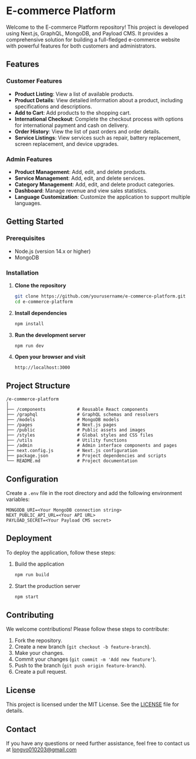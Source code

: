 # E-commerce Platform

Welcome to the E-commerce Platform repository! This project is developed using Next.js, GraphQL, MongoDB, and Payload CMS. It provides a comprehensive solution for building a full-fledged e-commerce website with powerful features for both customers and administrators.

## Features

### Customer Features
- **Product Listing**: View a list of available products.
- **Product Details**: View detailed information about a product, including specifications and descriptions.
- **Add to Cart**: Add products to the shopping cart.
- **International Checkout**: Complete the checkout process with options for international payment and cash on delivery.
- **Order History**: View the list of past orders and order details.
- **Service Listings**: View services such as repair, battery replacement, screen replacement, and device upgrades.

### Admin Features
- **Product Management**: Add, edit, and delete products.
- **Service Management**: Add, edit, and delete services.
- **Category Management**: Add, edit, and delete product categories.
- **Dashboard**: Manage revenue and view sales statistics.
- **Language Customization**: Customize the application to support multiple languages.

## Getting Started

### Prerequisites
- Node.js (version 14.x or higher)
- MongoDB

### Installation
1. **Clone the repository**
    ```bash
    git clone https://github.com/yourusername/e-commerce-platform.git
    cd e-commerce-platform
    ```

2. **Install dependencies**
    ```bash
    npm install
    ```

3. **Run the development server**
    ```bash
    npm run dev
    ```

4. **Open your browser and visit**
    ```
    http://localhost:3000
    ```

## Project Structure
```
/e-commerce-platform
│
├── /components            # Reusable React components
├── /graphql               # GraphQL schemas and resolvers
├── /models                # MongoDB models
├── /pages                 # Next.js pages
├── /public                # Public assets and images
├── /styles                # Global styles and CSS files
├── /utils                 # Utility functions
├── /admin                 # Admin interface components and pages
├── next.config.js         # Next.js configuration
├── package.json           # Project dependencies and scripts
└── README.md              # Project documentation
```

## Configuration
Create a `.env` file in the root directory and add the following environment variables:
```
MONGODB_URI=<Your MongoDB connection string>
NEXT_PUBLIC_API_URL=<Your API URL>
PAYLOAD_SECRET=<Your Payload CMS secret>
```

## Deployment
To deploy the application, follow these steps:
1. Build the application
    ```bash
    npm run build
    ```

2. Start the production server
    ```bash
    npm start
    ```

## Contributing
We welcome contributions! Please follow these steps to contribute:
1. Fork the repository.
2. Create a new branch (`git checkout -b feature-branch`).
3. Make your changes.
4. Commit your changes (`git commit -m 'Add new feature'`).
5. Push to the branch (`git push origin feature-branch`).
6. Create a pull request.

## License
This project is licensed under the MIT License. See the [LICENSE](LICENSE) file for details.

## Contact
If you have any questions or need further assistance, feel free to contact us at longvo010203@gmail.com